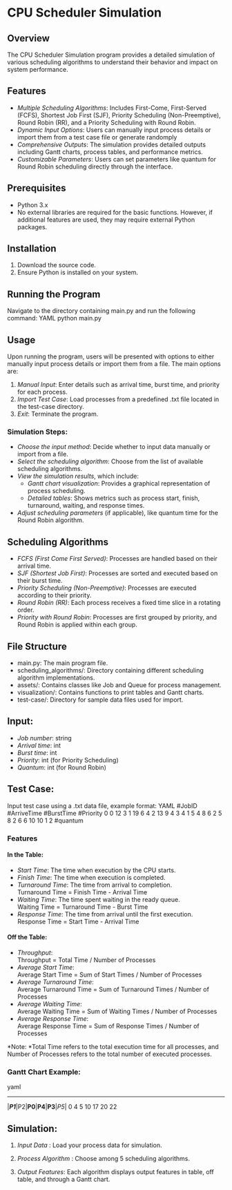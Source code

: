 # CPU Scheduler Simulation

## Overview
The CPU Scheduler Simulation program provides a detailed simulation of various scheduling algorithms to understand their behavior and impact on system performance. 

## Features
- *Multiple Scheduling Algorithms*: Includes First-Come, First-Served (FCFS), Shortest Job First (SJF), Priority Scheduling (Non-Preemptive), Round Robin (RR), and a Priority Scheduling with Round Robin.
- *Dynamic Input Options*: Users can manually input process details or import them from a test case file or generate randomply
- *Comprehensive Outputs*: The simulation provides detailed outputs including Gantt charts, process tables, and performance metrics.
- *Customizable Parameters*: Users can set parameters like quantum for Round Robin scheduling directly through the interface.

## Prerequisites
- Python 3.x
- No external libraries are required for the basic functions. However, if additional features are used, they may require external Python packages.

## Installation
1. Download the source code.
2. Ensure Python is installed on your system.

## Running the Program
Navigate to the directory containing main.py and run the following command:
YAML
python main.py

## Usage
Upon running the program, users will be presented with options to either manually input process details or import them from a file. The main options are:

1. *Manual Input*: Enter details such as arrival time, burst time, and priority for each process.
2. *Import Test Case*: Load processes from a predefined .txt file located in the test-case directory.
3. *Exit*: Terminate the program.

### Simulation Steps:
- *Choose the input method*: Decide whether to input data manually or import from a file.
- *Select the scheduling algorithm*: Choose from the list of available scheduling algorithms.
- *View the simulation results*, which include:
  - *Gantt chart visualization*: Provides a graphical representation of process scheduling.
  - *Detailed tables*: Shows metrics such as process start, finish, turnaround, waiting, and response times.
- *Adjust scheduling parameters* (if applicable), like quantum time for the Round Robin algorithm.

## Scheduling Algorithms
- *FCFS (First Come First Served)*: Processes are handled based on their arrival time.
- *SJF (Shortest Job First)*: Processes are sorted and executed based on their burst time.
- *Priority Scheduling (Non-Preemptive)*: Processes are executed according to their priority.
- *Round Robin (RR)*: Each process receives a fixed time slice in a rotating order.
- *Priority with Round Robin*: Processes are first grouped by priority, and Round Robin is applied within each group.

## File Structure
- main.py: The main program file.
- scheduling_algorithms/: Directory containing different scheduling algorithm implementations.
- assets/: Contains classes like Job and Queue for process management.
- visualization/: Contains functions to print tables and Gantt charts.
- test-case/: Directory for sample data files used for import.



## Input:
- *Job number*: string
- *Arrival time*: int
- *Burst time*: int
- *Priority*: int (for Priority Scheduling)
- *Quantum*: int (for Round Robin)

## Test Case:
Input test case using a .txt data file, example format:
YAML
#JobID #ArriveTime #BurstTime #Priority
0 0 12 3
1 19 6 4
2 13 9 4
3 4 1 5
4 8 6 2
5 8 2 6
6 10 10 1
2 #quantum


### Features

#### In the Table:
- *Start Time*: The time when execution by the CPU starts.
- *Finish Time*: The time when execution is completed.
- *Turnaround Time*: The time from arrival to completion.  
  Turnaround Time = Finish Time - Arrival Time
- *Waiting Time*: The time spent waiting in the ready queue.  
  Waiting Time = Turnaround Time - Burst Time
- *Response Time*: The time from arrival until the first execution.  
  Response Time = Start Time - Arrival Time

#### Off the Table:
- *Throughput*:  
  Throughput = Total Time / Number of Processes
- *Average Start Time*:  
  Average Start Time = Sum of Start Times / Number of Processes
- *Average Turnaround Time*:  
  Average Turnaround Time = Sum of Turnaround Times / Number of Processes
- *Average Waiting Time*:  
  Average Waiting Time = Sum of Waiting Times / Number of Processes
- *Average Response Time*:  
  Average Response Time = Sum of Response Times / Number of Processes

*Note: *Total Time refers to the total execution time for all processes, and Number of Processes refers to the total number of executed processes.

### Gantt Chart Example:
yaml
 ________ __ __________ ______________ ______ ____
|___P1___|P2|____P0____|______P4______|__P3__|_P5_|
0        4  5         10             17     20   22


## Simulation:
1. *Input Data* : Load your process data for simulation.

2. *Process Algorithm* : Choose among 5 scheduling algorithms.

3. *Output Features*: Each algorithm displays output features in table, off table, and through a Gantt chart.
